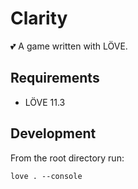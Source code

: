 # Clarity

💕 A game written with LÖVE.

## Requirements

- LÖVE 11.3

## Development

From the root directory run:
```
love . --console
```